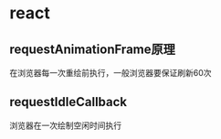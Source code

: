 # react

## requestAnimationFrame原理

在浏览器每一次重绘前执行，一般浏览器要保证刷新60次

## requestIdleCallback

浏览器在一次绘制空闲时间执行

